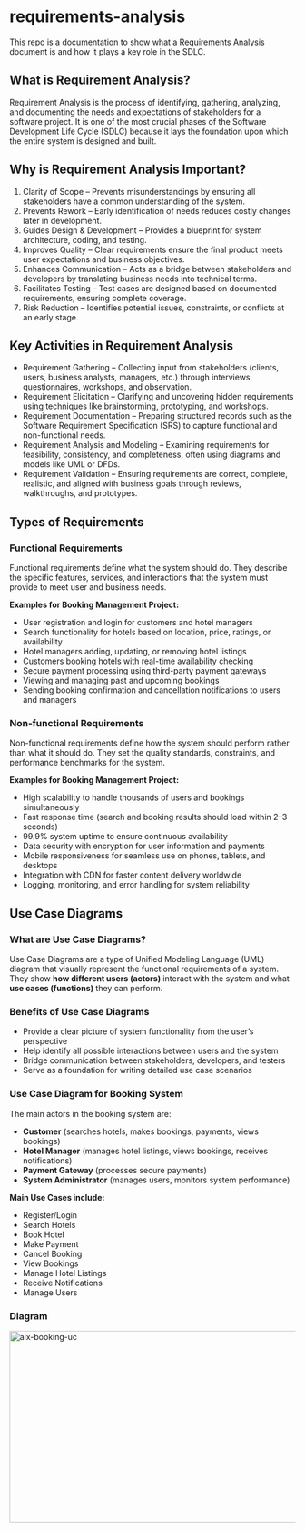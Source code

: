 # requirements-analysis
This repo is a documentation to show what a Requirements Analysis document is and how it plays a key role in the SDLC.

## What is Requirement Analysis?
Requirement Analysis is the process of identifying, gathering, analyzing, and documenting the needs and expectations of stakeholders for a software project. It is one of the most crucial phases of the Software Development Life Cycle (SDLC) because it lays the foundation upon which the entire system is designed and built.

## Why is Requirement Analysis Important?
1. Clarity of Scope – Prevents misunderstandings by ensuring all stakeholders have a common understanding of the system.
2. Prevents Rework – Early identification of needs reduces costly changes later in development.
3. Guides Design & Development – Provides a blueprint for system architecture, coding, and testing.
4. Improves Quality – Clear requirements ensure the final product meets user expectations and business objectives.
5. Enhances Communication – Acts as a bridge between stakeholders and developers by translating business needs into technical terms.
6. Facilitates Testing – Test cases are designed based on documented requirements, ensuring complete coverage.
7. Risk Reduction – Identifies potential issues, constraints, or conflicts at an early stage.

## Key Activities in Requirement Analysis
* Requirement Gathering – Collecting input from stakeholders (clients, users, business analysts, managers, etc.) through interviews, questionnaires, workshops, and observation.
* Requirement Elicitation – Clarifying and uncovering hidden requirements using techniques like brainstorming, prototyping, and workshops.
* Requirement Documentation – Preparing structured records such as the Software Requirement Specification (SRS) to capture functional and non-functional needs.
* Requirement Analysis and Modeling – Examining requirements for feasibility, consistency, and completeness, often using diagrams and models like UML or DFDs.
* Requirement Validation – Ensuring requirements are correct, complete, realistic, and aligned with business goals through reviews, walkthroughs, and prototypes.

## Types of Requirements
### Functional Requirements  
Functional requirements define what the system should do. They describe the specific features, services, and interactions that the system must provide to meet user and business needs.

**Examples for Booking Management Project:**  
- User registration and login for customers and hotel managers  
- Search functionality for hotels based on location, price, ratings, or availability  
- Hotel managers adding, updating, or removing hotel listings  
- Customers booking hotels with real-time availability checking  
- Secure payment processing using third-party payment gateways  
- Viewing and managing past and upcoming bookings  
- Sending booking confirmation and cancellation notifications to users and managers  

### Non-functional Requirements  
Non-functional requirements define how the system should perform rather than what it should do. They set the quality standards, constraints, and performance benchmarks for the system.

**Examples for Booking Management Project:**  
- High scalability to handle thousands of users and bookings simultaneously  
- Fast response time (search and booking results should load within 2–3 seconds)  
- 99.9% system uptime to ensure continuous availability  
- Data security with encryption for user information and payments  
- Mobile responsiveness for seamless use on phones, tablets, and desktops  
- Integration with CDN for faster content delivery worldwide  
- Logging, monitoring, and error handling for system reliability

## Use Case Diagrams

### What are Use Case Diagrams?
Use Case Diagrams are a type of Unified Modeling Language (UML) diagram that visually represent the functional requirements of a system. They show **how different users (actors)** interact with the system and what **use cases (functions)** they can perform.  

### Benefits of Use Case Diagrams
- Provide a clear picture of system functionality from the user’s perspective  
- Help identify all possible interactions between users and the system  
- Bridge communication between stakeholders, developers, and testers  
- Serve as a foundation for writing detailed use case scenarios  

### Use Case Diagram for Booking System
The main actors in the booking system are:  
- **Customer** (searches hotels, makes bookings, payments, views bookings)  
- **Hotel Manager** (manages hotel listings, views bookings, receives notifications)  
- **Payment Gateway** (processes secure payments)  
- **System Administrator** (manages users, monitors system performance)  

**Main Use Cases include:**  
- Register/Login  
- Search Hotels  
- Book Hotel  
- Make Payment  
- Cancel Booking  
- View Bookings  
- Manage Hotel Listings  
- Receive Notifications  
- Manage Users  

### Diagram
<img width="578" height="337" alt="alx-booking-uc" src="https://github.com/user-attachments/assets/e9fb59e5-68da-4cba-8739-52bf397f8645" />
